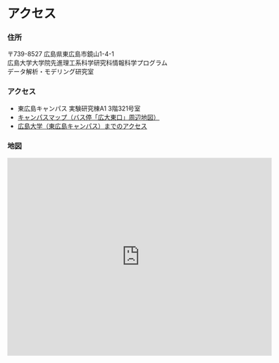 # アクセス

### 住所
〒739-8527 広島県東広島市鏡山1-4-1  
広島大学大学院先進理工系科学研究科情報科学プログラム  
データ解析・モデリング研究室  
	
### アクセス		
- 東広島キャンパス 実験研究棟A1 3階321号室
- [キャンパスマップ（バス停「広大東口」周辺地図）](https://www.hiroshima-u.ac.jp/access/higashihiroshima/busstop_higashihiroshima/aca_7)
- [広島大学（東広島キャンパス）までのアクセス](https://www.hiroshima-u.ac.jp/access)  


### 地図
<iframe src="https://www.google.com/maps/embed?pb=!1m18!1m12!1m3!1d606.2702307049956!2d132.71427114461767!3d34.400359328967994!2m3!1f0!2f0!3f0!3m2!1i1024!2i768!4f13.1!3m3!1m2!1s0x35506fd316740bf1%3A0x6bfd330f8695423f!2sA1%2C%201-ch%C5%8Dme-4%20Kagamiyama%2C%20Higashihiroshima%2C%20Hiroshima%20739-0046!5e0!3m2!1sen!2sjp!4v1634048511389!5m2!1sen!2sjp" width="600" height="450" style="border:0;" allowfullscreen="" loading="lazy"></iframe>